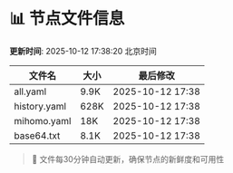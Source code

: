 # 📊 节点文件信息

**更新时间**: 2025-10-12 17:38:20 北京时间

| 文件名 | 大小 | 最后修改 |
|--------|------|----------|
| all.yaml | 9.9K | 2025-10-12 17:38 |
| history.yaml | 628K | 2025-10-12 17:38 |
| mihomo.yaml | 18K | 2025-10-12 17:38 |
| base64.txt | 8.1K | 2025-10-12 17:38 |

> 🔄 文件每30分钟自动更新，确保节点的新鲜度和可用性
